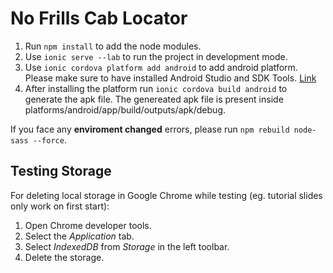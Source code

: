 # No Frills Cab Locator

1. Run `npm install` to add the node modules.
2. Use `ionic serve --lab` to run the project in development mode.
3. Use `ionic cordova platform add android` to add android platform. Please make sure to have installed Android Studio and   SDK Tools. [Link](https://developer.android.com/studio/intro/update)
4. After installing the platform run `ionic cordova build android` to generate the apk file. The genereated apk file is present inside platforms/android/app/build/outputs/apk/debug.

If you face any **enviroment changed** errors, please run ```npm rebuild node-sass --force```.

## Testing Storage

For deleting local storage in Google Chrome while testing (eg. tutorial slides only work on first start):
1. Open Chrome developer tools.
2. Select the *Application* tab.
3. Select *IndexedDB* from *Storage* in the left toolbar.
4. Delete the storage.
